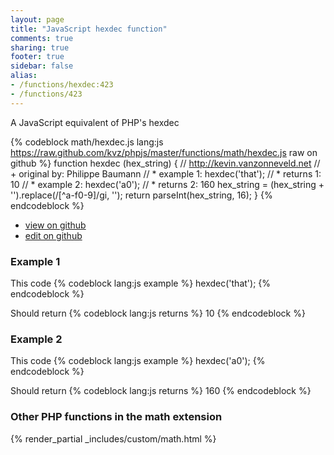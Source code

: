 ```yaml
---
layout: page
title: "JavaScript hexdec function"
comments: true
sharing: true
footer: true
sidebar: false
alias:
- /functions/hexdec:423
- /functions/423
---
```

<!-- Generated by Rakefile:build -->
A JavaScript equivalent of PHP's hexdec

{% codeblock math/hexdec.js lang:js https://raw.github.com/kvz/phpjs/master/functions/math/hexdec.js raw on github %}
function hexdec (hex_string) {
  // http://kevin.vanzonneveld.net
  // +   original by: Philippe Baumann
  // *     example 1: hexdec('that');
  // *     returns 1: 10
  // *     example 2: hexdec('a0');
  // *     returns 2: 160
  hex_string = (hex_string + '').replace(/[^a-f0-9]/gi, '');
  return parseInt(hex_string, 16);
}
{% endcodeblock %}

 - [view on github](https://github.com/kvz/phpjs/blob/master/functions/math/hexdec.js)
 - [edit on github](https://github.com/kvz/phpjs/edit/master/functions/math/hexdec.js)

### Example 1
This code
{% codeblock lang:js example %}
hexdec('that');
{% endcodeblock %}

Should return
{% codeblock lang:js returns %}
10
{% endcodeblock %}

### Example 2
This code
{% codeblock lang:js example %}
hexdec('a0');
{% endcodeblock %}

Should return
{% codeblock lang:js returns %}
160
{% endcodeblock %}


### Other PHP functions in the math extension
{% render_partial _includes/custom/math.html %}
